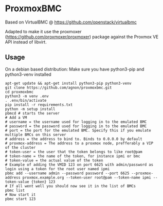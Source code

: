 # ProxmoxBMC
Based on VirtualBMC @ https://github.com/openstack/virtualbmc

Adapted to make it use the proxmoxer (https://github.com/proxmoxer/proxmoxer) package against the Proxmox VE API instead of libvirt.

## Usage
On a debian based distribution:
Make sure you have python3-pip and python3-venv installed
```
apt-get update && apt-get install python3-pip python3-venv
git clone https://github.com/agnon/proxmoxbmc.git
cd proxmoxbmc
python3 -m venv .env
. .env/bin/activate
pip install -r requirements.txt
python -m setup install
pbmcd # starts the server
# Add a VM
# username = the username used for logging in to the emulated BMC
# password = the password used for logging in to the emulated BMC
# port = the port for the emulated BMC. Specify this if you emulate multiple BMCs on this server
# address = the address to bind to. Binds to 0.0.0.0 by default
# proxmox-address = The address to a proxmox node, prefferably a VIP of the cluster
# token-user = the user that the token belongs to like root@pam
# token-name = the name of the token, for instance ipmi or bmc
# token-value = the actual value of the token
# Example of adding the VMID 123 on port 6625 with admin/password as login using a token for the root user named ipmi
pbmc add --username admin --password password --port 6625 --proxmox-address proxmox.example.org --token-user root@pam --token-name ipmi --token-value {token} 123
# If all went well you should now see it in the list of BMCs
pbmc list
# Now start it
pbmc start 123
```
